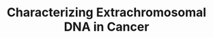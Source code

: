 ---
name: Vineet Bafna
email: vbafna@ucsd.edu
photo: https://datascience.ucsd.edu/wp-content/uploads/2022/09/Vineet-Bafna-2.jpg
website: http://proteomics.ucsd.edu/vbafna/
domain: A04
title: Characterizing Extrachromosomal DNA in Cancer
bio: "I am a faculty member at UCSD since 2003, working in bioinformatics. My current research interests include 2 topics: Cancer Genomics, and Genomics for biodiversity. In a past life, I worked on he human genome project at a startup."
description: "Extrachromosomal DNA are formed when DNA breaks off from the chromosome, and circularizes. EcDNA evolve independently and can rapidly increase the number of cancer promoting genes leading to highly pathological cancers. In this project, we will look at images of tissues with the goal of identifying and separating individual nucleii as a precursor to identification of ecDNA. Students should be self-starting, have an interest in biology (some knowledge is helpful but not required), and be prepared to curate messy datasets through interactive tools. "
summer: "Summer is a great time to start. Interested students should contact me towards the end of May. We will provide some reading and a plan for summer to interested students."
oldstudent: nan
prerequisites: None
time: Tuesday 3-4PM, Zoom
style: We will have a small research group of capstone students and one Ph.D. student who is also just starting out.
seats: 4
tag: Bio
---
